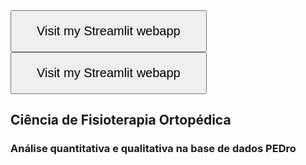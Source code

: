 <button style="padding: 20px 40px; font-size: 20px;">
  Visit my Streamlit webapp
</button>

<a href="https://bruno-donato-webapp-pedro-webapp-pedro-j8fsah.streamlit.app/">
  <button style="padding: 20px 40px; font-size: 20px;">Visit my Streamlit webapp</button>
</a>

## Ciência de Fisioterapia Ortopédica
### Análise quantitativa e qualitativa na base de dados PEDro
